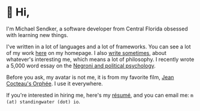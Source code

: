 # 👋 Hi,

I'm Michael Sendker, a software developer from Central Florida obsessed with learning new things. 

I've written in a lot of languages and a lot of frameworks. You can see a lot of my work [here][0] on my homepage. I also [write sometimes][1], about whatever's interesting me, which means a lot of philosophy. I recently wrote a 5,000 word essay on the [Negroni and political psychology][2].

Before you ask, my avatar is not me, it is from my favorite film, [Jean Cocteau's Orphée][4]. I use it everywhere.

If you're interested in hiring me, here's my [résumé][3], and you can email me: `m (at) standingwater (dot) io`.


[0]: https://standingwater.io/projects
[1]: https://standingwater.io/blog
[2]: https://standingwater.io/210329-negroni/
[3]: https://github.com/malan88/resume/blob/master/main.pdf
[4]: https://en.wikipedia.org/wiki/Orpheus_(film)
